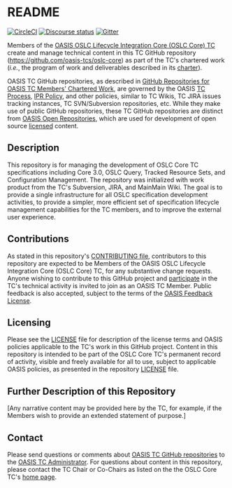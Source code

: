 # README

[![CircleCI](https://circleci.com/gh/oasis-tcs/oslc-core.svg?style=svg)](https://circleci.com/gh/oasis-tcs/oslc-core)
[![Discourse status](https://img.shields.io/discourse/https/meta.discourse.org/status.svg)](https://forum.open-services.net/)
[![Gitter](https://img.shields.io/gitter/room/nwjs/nw.js.svg)](https://gitter.im/OSLC/chat)


Members of the [OASIS OSLC Lifecycle Integration Core (OSLC Core)
TC](https://www.oasis-open.org/committees/oslc-core/) create and manage
technical content in this TC GitHub repository
(<https://github.com/oasis-tcs/oslc-core>) as part of the TC\'s
chartered work (*i.e.*, the program of work and deliverables described
in its
[charter](https://www.oasis-open.org/committees/oslc-core/charter.php)).

OASIS TC GitHub repositories, as described in [GitHub Repositories for
OASIS TC Members\' Chartered
Work](https://www.oasis-open.org/resources/tcadmin/github-repositories-for-oasis-tc-members-chartered-work),
are governed by the OASIS [TC
Process](https://www.oasis-open.org/policies-guidelines/tc-process),
[IPR Policy](https://www.oasis-open.org/policies-guidelines/ipr), and
other policies, similar to TC Wikis, TC JIRA issues tracking instances,
TC SVN/Subversion repositories, etc. While they make use of public
GitHub repositories, these TC GitHub repositories are distinct from
[OASIS Open
Repositories](https://www.oasis-open.org/resources/open-repositories),
which are used for development of open source
[licensed](https://www.oasis-open.org/resources/open-repositories/licenses)
content.

## Description

This repository is for managing the development of OSLC Core TC
specifications including Core 3.0, OSLC Query, Tracked Resource Sets,
and Configuration Management. The repository was initialized with work
product from the TC\'s Subversion, JIRA, and MainMain Wiki. The goal is
to provide a single infrastructure for all OSLC specification
development activities, to provide a simpler, more efficient set of
specification lifecycle management capabilities for the TC members, and
to improve the external user experience.


## Contributions

As stated in this repository\'s [CONTRIBUTING
file](https://github.com/oasis-tcs/oslc-core/blob/master/CONTRIBUTING.md),
contributors to this repository are expected to be Members of the OASIS
OSLC Lifecycle Integration Core (OSLC Core) TC, for any substantive
change requests. Anyone wishing to contribute to this GitHub project and
[participate](https://www.oasis-open.org/join/participation-instructions)
in the TC\'s technical activity is invited to join as an OASIS TC
Member. Public feedback is also accepted, subject to the terms of the
[OASIS Feedback
License](https://www.oasis-open.org/policies-guidelines/ipr#appendixa).

## Licensing

Please see the
[LICENSE](https://github.com/oasis-tcs/oslc-core/blob/master/LICENSE.md)
file for description of the license terms and OASIS policies applicable
to the TC\'s work in this GitHub project. Content in this repository is
intended to be part of the OSLC Core TC\'s permanent record of activity,
visible and freely available for all to use, subject to applicable OASIS
policies, as presented in the repository
[LICENSE](https://github.com/oasis-tcs/oslc-core/blob/master/LICENSE.md)
file.


## Further Description of this Repository

\[Any narrative content may be provided here by the TC, for example, if
the Members wish to provide an extended statement of purpose.\]


## Contact

Please send questions or comments about [OASIS TC GitHub
repositories](https://www.oasis-open.org/resources/tcadmin/github-repositories-for-oasis-tc-members-chartered-work)
to the [OASIS TC Administrator](mailto:tc-admin@oasis-open.org). For
questions about content in this repository, please contact the TC Chair
or Co-Chairs as listed on the the OSLC Core TC\'s [home
page](https://www.oasis-open.org/committees/oslc-core/).
